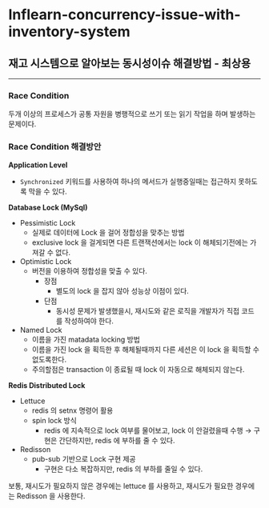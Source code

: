 # Inflearn-concurrency-issue-with-inventory-system
## 재고 시스템으로 알아보는 동시성이슈 해결방법 - 최상용
---
### Race Condition
두개 이상의 프로세스가 공통 자원을 병행적으로 쓰기 또는 읽기 작업을 하며 발생하는 문제이다.

### Race Condition 해결방안

**Application Level**

- `Synchronized` 키워드를 사용하여 하나의 메서드가 실행중일때는 접근하지 못하도록 막을 수 있다.

**Database Lock (MySql)**

- Pessimistic Lock
    - 실제로 데이터에 Lock 을 걸어 정합성을 맞추는 방법
    - exclusive lock 을 걸게되면 다른 트랜잭션에서는 lock 이 해체되기전에는 가져갈 수 없다.
- Optimistic Lock
    - 버전을 이용하여 정합성을 맞출 수 있다.
        - 장점
            - 별도의 lock 을 잡지 않아 성능상 이점이 있다.
        - 단점
            - 동시성 문제가 발생했을시, 재시도와 같은 로직을 개발자가 직접 코드를 작성하여야 한다.
- Named Lock
    - 이름을 가진 matadata locking 방법
    - 이름을 가진 lock 을 획득한 후 해체될때까지 다른 세션은 이 lock 을 획득할 수 없도록한다.
    - 주의할점은 transaction 이 종료될 때 lock 이 자동으로 해체되지 않는다.

**Redis Distributed Lock**

- Lettuce
    - redis 의 setnx 명령어 활용
    - spin lock 방식
        - redis 에 지속적으로 lock 여부를 물어보고, lock 이 안걸렸을때 수행
          → 구현은 간단하지만, redis 에 부하를 줄 수 있다.
- Redisson
    - pub-sub 기반으로 Lock 구현 제공
        - 구현은 다소 복잡하지만, redis 의 부하를 줄일 수 있다.

보통, 재시도가 필요하지 않은 경우에는 lettuce 를 사용하고, 재시도가 필요한 경우에는 Redisson 을 사용한다.
